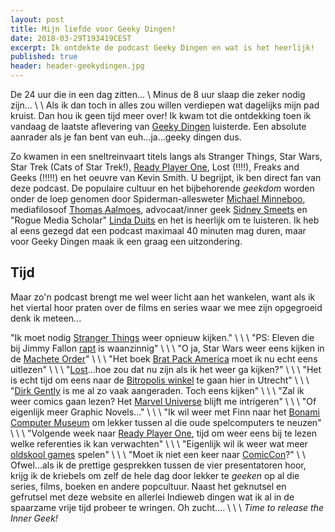 ```yaml
---
layout: post
title: Mijn liefde voor Geeky Dingen!
date: 2018-03-29T193419CEST
excerpt: Ik ontdekte de podcast Geeky Dingen en wat is het heerlijk!
published: true
header: header-geekydingen.jpg
---
```

De 24 uur die in een dag zitten...
\\
Minus de 8 uur slaap die zeker nodig zijn...
\\
\\
Als ik dan toch in alles zou willen verdiepen wat dagelijks mijn pad kruist. Dan hou ik geen tijd meer over! Ik kwam tot die ontdekking toen ik vandaag de laatste aflevering van [Geeky Dingen](https://soundcloud.com/geekydingen) luisterde. Een absolute aanrader als je fan bent van euh...ja...geeky dingen dus. 

Zo kwamen in een sneltreinvaart titels langs als Stranger Things, Star Wars, Star Trek (Cats of Star Trek!), [Ready Player One](http://readyplayeronemovie.com/), Lost (!!!!), Freaks and Geeks (!!!!!) en het oeuvre van Kevin Smith. U begrijpt, ik ben direct fan van deze podcast. De populaire cultuur en het bijbehorende _geekdom_ worden onder de loep genomen door Spiderman-allesweter [Michael Minneboo](http://www.michaelminneboo.nl/), mediafilosoof [Thomas Aalmoes](https://twitter.com/thomaalmoes), advocaat/inner geek [Sidney Smeets](https://twitter.com/advocaatsmeets) en "Rogue Media Scholar" [Linda Duits](https://twitter.com/lalalalinder) en het is heerlijk om te luisteren. Ik heb al eens gezegd dat een podcast maximaal 40 minuten mag duren, maar voor Geeky Dingen maak ik een graag een uitzondering. 

## Tijd
Maar zo'n podcast brengt me wel weer licht aan het wankelen, want als ik het viertal hoor praten over de films en series waar we mee zijn opgegroeid denk ik meteen...

"Ik moet nodig [Stranger Things](http://www.mtv.co.uk/stranger-things/news/this-fan-theory-that-stranger-things-and-it-are-connected-is-way-too-freaky-to-deal-with) weer opnieuw kijken."
\\
\\
\\
"PS: Eleven die bij Jimmy Fallon [rapt](https://www.youtube.com/watch?v=ZE7TS2Rituo) is waanzinnig"
\\
\\
\\
"O ja, Star Wars weer eens kijken in de [Machete Order](http://www.nomachetejuggling.com/2011/11/11/the-star-wars-saga-suggested-viewing-order/)"
\\
\\
\\
"Het boek [Brat Pack America](https://www.amazon.com/gp/product/B01L62VCAC/ref=kinw_myk_ro_title) moet ik nu echt eens uitlezen"
\\
\\
\\
"[Lost](http://ericknowsitall.com/ultimate-lost-theory/)...hoe zou dat nu zijn als ik het weer ga kijken?"
\\
\\
\\
"Het is echt tijd om eens naar de [Bitropolis winkel](https://bitropolis.nl/) te gaan hier in Utrecht"
\\
\\
\\
"[Dirk Gently](http://www.metacritic.com/tv/dirk-gentlys-holistic-detective-agency) is me al zo vaak aangeraden. Toch eens kijken"
\\
\\
\\
"Zal ik weer comics gaan lezen? Het [Marvel Universe](https://www.youtube.com/watch?v=s2bNw5Ye8Ek) blijft me intrigeren"
\\
\\
\\
"Of eigenlijk meer Graphic Novels..."
\\
\\
\\
"Ik wil weer met Finn naar het [Bonami Computer Museum](https://computermuseum.nl/) om lekker tussen al die oude spelcomputers te neuzen"
\\
\\
\\
"Volgende week naar [Ready Player One](http://readyplayeronemovie.com/), tijd om weer eens bij te lezen welke referenties ik kan verwachten"
\\
\\
\\
"Eigenlijk wil ik weer wat meer [oldskool games](http://openemu.org/) spelen"
\\
\\
\\
"Moet ik niet een keer naar [ComicCon](http://www.dutchcomiccon.com/)?"
\\
\\
Ofwel...als ik de prettige gesprekken tussen de vier presentatoren hoor, krijg ik de kriebels om zelf de hele dag door lekker te _geeken_ op al die series, films, boeken en andere popcultuur. Naast het geknutsel en gefrutsel met deze website en allerlei Indieweb dingen wat ik al in de spaarzame vrije tijd probeer te wringen. Oh zucht....
\\
\\
\\
*Time to release the Inner Geek!*